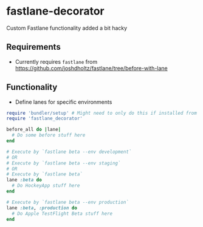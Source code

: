 # fastlane-decorator
Custom Fastlane functionality added a bit hacky

## Requirements
- Currently requires `fastlane` from https://github.com/joshdholtz/fastlane/tree/before-with-lane

## Functionality
- Define lanes for specific environments

```ruby
require 'bundler/setup' # Might need to only do this if installed from git directly
require 'fastlane_decorator'

before_all do |lane|
  # Do some before stuff here
end

# Execute by `fastlane beta --env development`
# OR
# Execute by `fastlane beta --env staging`
# OR
# Execute by `fastlane beta`
lane :beta do
  # Do HockeyApp stuff here
end

# Execute by `fastlane beta --env production`
lane :beta, :production do
  # Do Apple TestFlight Beta stuff here
end
```
